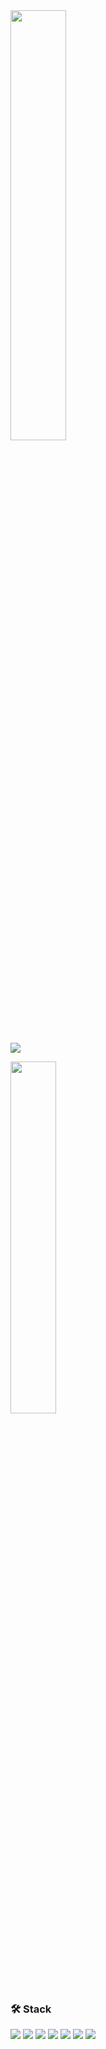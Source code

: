<a href="s">
  <img src="https://github-readme-stats.vercel.app/api?username=Comets-nana&theme=tokyonight&show_icons=true" width="42%" />  
</a>  
  
![](https://github-profile-summary-cards.vercel.app/api/cards/profile-details?username=Comets-nana&theme=nord_dark)  
  
<a href="https://github.com/Comets-nana/github-readme-stats">
    <img src="https://github-readme-stats.vercel.app/api/top-langs/?username=Comets-nana&layout=donut&show_icons=true&theme=material-palenight&hide_border=true&bg_color=20232a&icon_color=58A6FF&text_color=fff&title_color=58A6FF&count_private=true&exclude_repo=Face-Transfer-Application" width=38% />
</a>   


### 🛠 Stack

<img src="https://img.shields.io/badge/Flutter-02569B?style=flat-square&logo=Flutter&logoColor=white"/> </t>
<img src="https://img.shields.io/badge/HTML5-E34F26?style=flat-square&logo=HTML5&logoColor=white"/> 
<img src="https://img.shields.io/badge/JavaScript-F7DF1E?style=flat-square&logo=JavaScript&logoColor=white"/>
<img src="https://img.shields.io/badge/CSS3-1572B6?style=flat-square&logo=JavaScript&logoColor=white"/>
<img src="https://img.shields.io/badge/React-61DAFB?style=flat-square&logo=Go&logoColor=white"/>
<img src="https://img.shields.io/badge/Node.js-339933?style=flat-square&logo=Node.js&logoColor=white"/>
<img src="https://img.shields.io/badge/Spring Boot-6DB33F?style=flat-square&logo=Spring Boot&logoColor=white"/>

